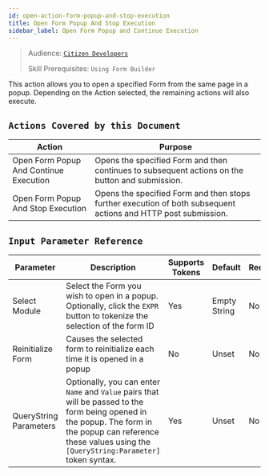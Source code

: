 ```yaml
---
id: open-action-form-popup-and-stop-execution
title: Open Form Popup And Stop Execution
sidebar_label: Open Form Popup and Continue Execution
---
```


> Audience: [`Citizen Developers`](/docs/audience#citizen-developers)
>
> Skill Prerequisites: `Using Form Builder`

This action allows you to open a specified Form from the same page in a popup. Depending on the Action selected, the remaining actions will also execute.

## `Actions Covered by this Document`

| Action | Purpose |
| -- | -- |
| Open Form Popup And Continue Execution | Opens the specified Form and then continues to subsequent actions on the button and submission. |
| Open Form Popup And Stop Execution | Opens the specified Form and then stops further execution of both subsequent actions and HTTP post submission. |

## `Input Parameter Reference`

| Parameter | Description | Supports Tokens | Default | Required |
| -- | -- | -- | -- | -- |
| Select Module | Select the Form you wish to open in a popup. Optionally, click the `EXPR` button to tokenize the selection of the form ID| Yes | Empty String | No |
| Reinitialize Form | Causes the selected form to reinitialize each time it is opened in a popup | No |  Unset | No |
| QueryString Parameters | Optionally, you can enter `Name` and `Value` pairs that will be passed to the form being opened in the popup. The form in the popup can reference these values using the `[QueryString:Parameter]` token syntax. | Yes | Unset | No |
